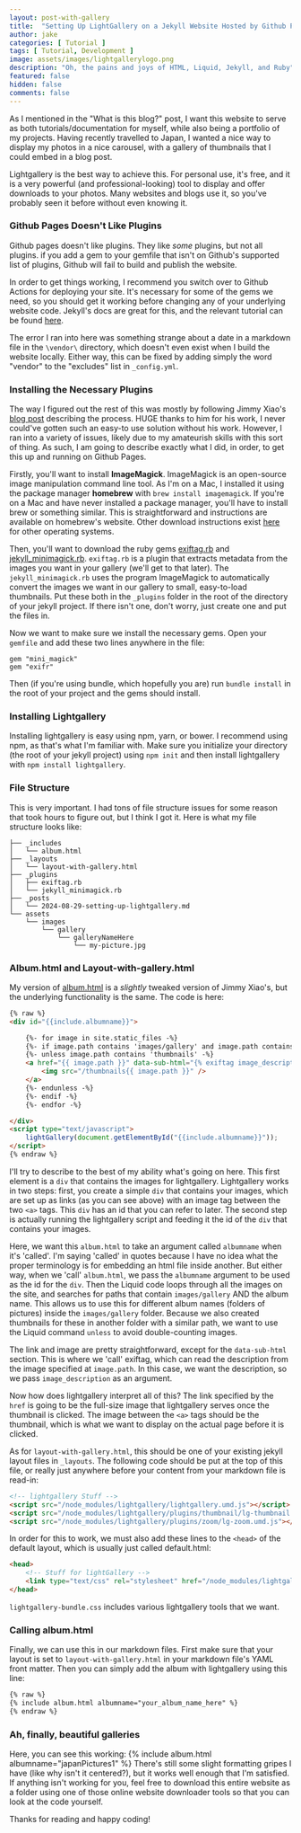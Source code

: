 ```yaml
---
layout: post-with-gallery
title:  "Setting Up LightGallery on a Jekyll Website Hosted by Github Pages"
author: jake
categories: [ Tutorial ]
tags: [ Tutorial, Development ]
image: assets/images/lightgallerylogo.png
description: "Oh, the pains and joys of HTML, Liquid, Jekyll, and Ruby"
featured: false
hidden: false
comments: false
---
```

As I mentioned in the "What is this blog?" post, I want this website to serve as both tutorials/documentation for myself, while also being a portfolio of my projects. Having recently travelled to Japan, I wanted a nice way to display my photos in a nice carousel, with a gallery of thumbnails that I could embed in a blog post.

Lightgallery is the best way to achieve this. For personal use, it's free, and it is a very powerful (and professional-looking) tool to display and offer downloads to your photos. Many websites and blogs use it, so you've probably seen it before without even knowing it.

### Github Pages Doesn't Like Plugins ###
Github pages doesn't like plugins. They like *some* plugins, but not all plugins. if you add a gem to your gemfile that isn't on Github's supported list of plugins, Github will fail to build and publish the website.

In order to get things working, I recommend you switch over to Github Actions for deploying your site. It's necessary for some of the gems we need, so you should get it working before changing any of your underlying website code. Jekyll's docs are great for this, and the relevant tutorial can be found [here](https://jekyllrb.com/docs/continuous-integration/github-actions/).

The error I ran into here was something strange about a date in a markdown file in the ```\vendor\``` directory, which doesn't even exist when I build the website locally. Either way, this can be fixed by adding simply the word "vendor" to the "excludes" list in ```_config.yml```.

### Installing the Necessary Plugins ###
The way I figured out the rest of this was mostly by following Jimmy Xiao's [blog post](https://jimmyxiao.me/guides/technical/2019/07/28/folder-based-jekyll-lightgallery) describing the process. HUGE thanks to him for his work, I never could've gotten such an easy-to use solution without his work. However, I ran into a variety of issues, likely due to my amateurish skills with this sort of thing. As such, I am going to describe exactly what I did, in order, to get this up and running on Github Pages.

Firstly, you'll want to install **ImageMagick**. ImageMagick is an open-source image manipulation command line tool. As I'm on a Mac, I installed it using the package manager **homebrew** with ```brew install imagemagick```. If you're on a Mac and have never installed a package manager, you'll have to install brew or something similar. This is straightforward and instructions are available on homebrew's website. Other download instructions exist [here](https://imagemagick.org/script/download.php) for other operating systems.

Then, you'll want to download the ruby gems [exiftag.rb](/assets/files/exiftag.rb) and [jekyll_minimagick.rb](https://github.com/MattKevan/Jekyll-MiniMagick-new). ```exiftag.rb``` is a plugin that extracts metadata from the images you want in your gallery (we'll get to that later). The ```jekyll_minimagick.rb``` uses the program ImageMagick to automatically convert the images we want in our gallery to small, easy-to-load thumbnails. Put these both in the ```_plugins``` folder in the root of the directory of your jekyll project. If there isn't one, don't worry, just create one and put the files in.

Now we want to make sure we install the necessary gems. Open your ```gemfile``` and add these two lines anywhere in the file:

```
gem "mini_magick"
gem "exifr"
```

Then (if you're using bundle, which hopefully you are) run ```bundle install``` in the root of your project and the gems should install.

### Installing Lightgallery ###
Installing lightgallery is easy using npm, yarn, or bower. I recommend using npm, as that's what I'm familiar with. Make sure you initialize your directory (the root of your jekyll project) using ```npm init``` and then install lightgallery with ```npm install lightgallery```.

### File Structure ###
This is very important. I had tons of file structure issues for some reason that took hours to figure out, but I think I got it. Here is what my file structure looks like:

```
├── _includes
│   └── album.html
├── _layouts
│   └── layout-with-gallery.html
├── _plugins
│   ├── exiftag.rb
│   └── jekyll_minimagick.rb
├── _posts
│   └── 2024-08-29-setting-up-lightgallery.md
└── assets
    └── images
        └── gallery
            └── galleryNameHere
                └── my-picture.jpg
 ```

### Album.html and Layout-with-gallery.html ###
My version of [album.html](/assets/files/album.html) is a *slightly* tweaked version of Jimmy Xiao's, but the underlying functionality is the same. The code is here:

```html
{% raw %}
<div id="{{include.albumname}}">

    {%- for image in site.static_files -%}
    {%- if image.path contains 'images/gallery' and image.path contains include.albumname -%}
    {%- unless image.path contains 'thumbnails' -%}
    <a href="{{ image.path }}" data-sub-html="{% exiftag image_description, , {{ image.path }} %}">
        <img src="/thumbnails{{ image.path }}" />
    </a>
    {%- endunless -%}
    {%- endif -%}
    {%- endfor -%}

</div>
<script type="text/javascript">
    lightGallery(document.getElementById("{{include.albumname}}")); 
</script>
{% endraw %}
```
I'll try to describe to the best of my ability what's going on here. This first element is a ```div``` that contains the images for lightgallery. Lightgallery works in two steps: first, you create a simple ```div``` that contains your images, which are set up as links (as you can see above) with an image tag between the two ```<a>``` tags. This ```div``` has an id that you can refer to later. The second step is actually running the lightgallery script and feeding it the id of the ```div``` that contains your images.

Here, we want this ```album.html``` to take an argument called ```albumname``` when it's 'called'. I'm saying 'called' in quotes because I have no idea what the proper terminology is for embedding an html file inside another. But either way, when we 'call' ```album.html```, we pass the ```albumname``` argument to be used as the id for the ```div```. Then the Liquid code loops through all the images on the site, and searches for paths that contain ```images/gallery``` AND the album name. This allows us to use this for different album names (folders of pictures) inside the ```images/gallery``` folder. Because we also created thumbnails for these in another folder with a similar path, we want to use the Liquid command ```unless``` to avoid double-counting images.

The link and image are pretty straightforward, except for the ```data-sub-html``` section. This is where we 'call' exiftag, which can read the description from the image specified at ```image.path```. In this case, we want the description, so we pass ```image_description``` as an argument.

Now how does lightgallery interpret all of this? The link specified by the ```href``` is going to be the full-size image that lightgallery serves once the thumbnail is clicked. The image between the ```<a>``` tags should be the thumbnail, which is what we want to display on the actual page before it is clicked.

As for ```layout-with-gallery.html```, this should be one of your existing jekyll layout files in ```_layouts```. The following code should be put at the top of this file, or really just anywhere before your content from your markdown file is read-in:

```html
<!-- lightgallery Stuff -->
<script src="/node_modules/lightgallery/lightgallery.umd.js"></script>
<script src="/node_modules/lightgallery/plugins/thumbnail/lg-thumbnail.umd.js"></script>
<script src="/node_modules/lightgallery/plugins/zoom/lg-zoom.umd.js"></script>
```

In order for this to work, we must also add these lines to the ```<head>``` of the default layout, which is usually just called default.html:

```html
<head>
    <!-- Stuff for lightGallery -->
    <link type="text/css" rel="stylesheet" href="/node_modules/lightgallery/css/lightgallery-bundle.css" />
</head>
```

```lightgallery-bundle.css``` includes various lightgallery tools that we want.

### Calling album.html ###
Finally, we can use this in our markdown files. First make sure that your layout is set to ```layout-with-gallery.html``` in your markdown file's YAML front matter. Then you can simply add the album with lightgallery using this line:

```html
{% raw %}
{% include album.html albumname="your_album_name_here" %}
{% endraw %}
```

### Ah, finally, beautiful galleries ###
Here, you can see this working:
{% include album.html albumname="japanPictures1" %}
There's still some slight formatting gripes I have (like why isn't it centered?), but it works well enough that I'm satisfied. If anything isn't working for you, feel free to download this entire website as a folder using one of those online website downloader tools so that you can look at the code yourself.

Thanks for reading and happy coding!
